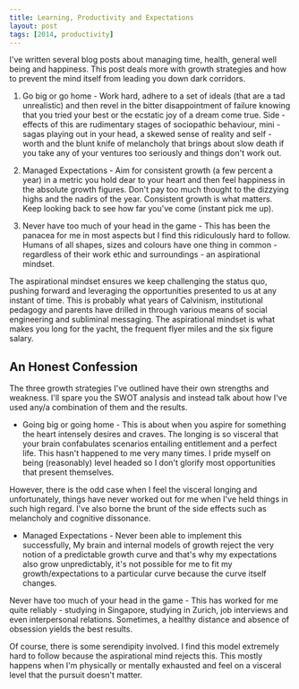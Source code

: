 ```yaml
---
title: Learning, Productivity and Expectations
layout: post
tags: [2014, productivity]
---
```


I've written several blog posts about managing time, health, general well being and happiness. This post deals more with growth strategies and how to prevent the mind itself from leading you down dark corridors.

1. Go big or go home  - Work hard, adhere to a set of ideals (that are a tad unrealistic) and then revel in the bitter disappointment of failure knowing that you tried your best or the ecstatic joy of a dream come true. Side - effects of this are rudimentary stages of sociopathic behaviour, mini - sagas playing out in your head, a skewed sense of reality and self  - worth and the blunt knife of melancholy that brings about slow death if you take any of your ventures too seriously and things don't work out.

2. Managed Expectations - Aim for consistent growth (a few percent a year) in a metric you hold dear to your heart and then feel happiness in the absolute growth figures. Don't pay too much thought to the dizzying highs and the nadirs of the year. Consistent growth is what matters. Keep looking back to see how far you've come (instant pick me up).

3. Never have too much of your head in the game - This has been the panacea for me in most aspects but I find this ridiculously hard to follow. Humans of all shapes, sizes and colours have one thing in common - regardless of their work ethic and surroundings - an aspirational mindset.

The aspirational mindset ensures we keep challenging the status quo, pushing forward and leveraging the opportunities presented to us at any instant of time. This is probably what years of Calvinism, institutional pedagogy and parents have drilled in through various means of social engineering and subliminal messaging. The aspirational mindset is what makes you long for the yacht, the frequent flyer miles and the six figure salary.

## An Honest Confession

The three growth strategies I've outlined have their own strengths and weakness. I'll spare you the SWOT analysis and instead talk about how I've used any/a combination of them and the results.

* Going big or going home - This is about when you aspire for something the heart intensely desires and craves. The longing is so visceral that your brain confabulates scenarios entailing entitlement and a perfect life. This hasn't happened to me very many times. I pride myself on being (reasonably) level headed so I don't glorify most opportunities that present themselves.

However, there is the odd case when I feel the visceral longing and unfortunately, things have never worked out for me when I've held things in such high regard. I've also borne the brunt of the side effects such as melancholy and cognitive dissonance.

* Managed Expectations - Never been able to implement this successfully, My brain and internal models of growth reject the very notion of a predictable growth curve and that's why my expectations also grow unpredictably, it's not possible for me to fit my growth/expectations to a particular curve because the curve itself changes.

Never have too much of your head in the game - This has worked for me quite reliably - studying in Singapore, studying in Zurich, job interviews and even interpersonal relations. Sometimes, a healthy distance and absence of obsession yields the best results.

Of course, there is some serendipity involved. I find this model extremely hard to follow because the aspirational mind rejects this. This mostly happens when I'm physically or mentally exhausted and feel on a visceral level that the pursuit doesn't matter.
